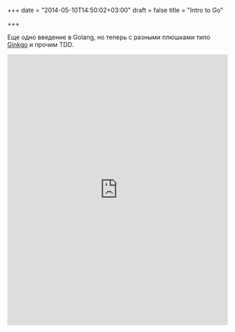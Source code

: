 +++
date = "2014-05-10T14:50:02+03:00"
draft = false
title = "Intro to Go"

+++

<p>Еще одно введение в Golang, но теперь с разными плюшками типо <a href="http://onsi.github.io/ginkgo/">Ginkgo</a>&nbsp;и прочим TDD.</p>
 <iframe width="100%" height="620" src="https://www.youtube.com/embed/XdG1ERTZJq8" frameborder="0" allowfullscreen></iframe>